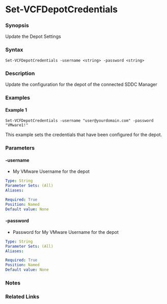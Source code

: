 # Set-VCFDepotCredentials

### Synopsis
Update the Depot Settings

### Syntax
```
Set-VCFDepotCredentials -username <string> -password <string>
```

### Description
Update the configuration for the depot of the connected SDDC Manager

### Examples
#### Example 1
```
Set-VCFDepotCredentials -username "user@yourdomain.com" -password "VMware1!"
```
This example sets the credentials that have been configured for the depot.

### Parameters

#### -username
- My VMware Username for the depot

```yaml
Type: String
Parameter Sets: (All)
Aliases:

Required: True
Position: Named
Default value: None
```

#### -password
- Password for My VMware Username for the depot

```yaml
Type: String
Parameter Sets: (All)
Aliases:

Required: True
Position: Named
Default value: None
```

### Notes

### Related Links
